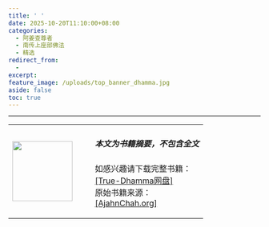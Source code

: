 ```yaml
---
title: ' '
date: 2025-10-20T11:10:00+08:00
categories:
  - 阿姜查尊者
  - 南传上座部佛法
  - 精选
redirect_from:
  -
excerpt:
feature_image: /uploads/top_banner_dhamma.jpg
aside: false
toc: true
---
```






---

<table><tbody><tr><td><img alt="" width="120" src="/uploads/cover-teachings-of-ajahn-chah.jpg" /></td><td>&nbsp; &nbsp; </td><td><h5>本文为书籍摘要，不包含全文</h5><p>如感兴趣请下载完整书籍：<br /><a href="https://download.true-dhamma.com/%E5%8D%97%E4%BC%A0%E4%B8%8A%E5%BA%A7%E9%83%A8%E4%BD%9B%E6%B3%95/%E6%B3%B0%E5%9B%BD%E4%BD%9B%E6%B3%95%E4%B9%A6%E7%B1%8D/the_teachings_of_ajahn_chah_web.pdf" target="_blank" rel="noopener">[True-Dhamma网盘]</a><br />原始书籍来源：<br /><a href="https://www.ajahnchah.org/pdf/the_teachings_of_ajahn_chah_web.pdf" target="_blank" rel="noopener">[AjahnChah.org]</a></p></td></tr></tbody></table>